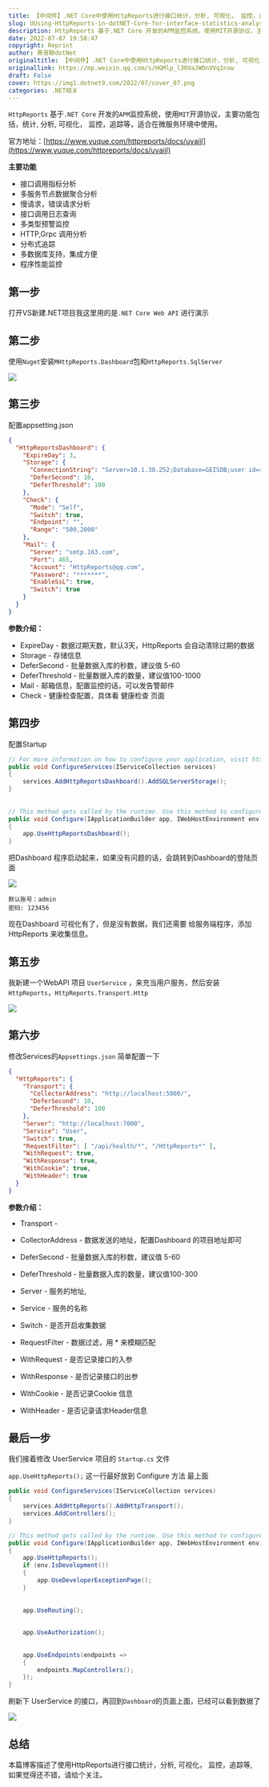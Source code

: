 ```yaml
---
title: 【中间件】.NET Core中使用HttpReports进行接口统计，分析, 可视化， 监控，追踪等
slug: UUsing-HttpReports-in-dotNET-Core-for-interface-statistics-analysis-visualization-monitoring-tracking-etc
description: HttpReports 基于.NET Core 开发的APM监控系统，使用MIT开源协议，主要功能包括，统计, 分析, 可视化， 监控，追踪等，适合在微服务环境中使用。
date: 2022-07-07 19:58:47
copyright: Reprint
author: 黑哥聊dotNet
originaltitle: 【中间件】.NET Core中使用HttpReports进行接口统计，分析, 可视化， 监控，追踪等
originallink: https://mp.weixin.qq.com/s/HGMlp_l30VaJWOnVVq1nxw
draft: False
cover: https://img1.dotnet9.com/2022/07/cover_07.png
categories: .NET相关
---
```


`HttpReports`  基于`.NET Core` 开发的`APM`监控系统，使用`MIT`开源协议，主要功能包括，统计, 分析, 可视化， 监控，追踪等，适合在微服务环境中使用。

官方地址：[https://www.yuque.com/httpreports/docs/uyaiil](https://www.yuque.com/httpreports/docs/uyaiil)


**主要功能**

- 接口调用指标分析
- 多服务节点数据聚合分析
- 慢请求，错误请求分析
- 接口调用日志查询 
- 多类型预警监控
- HTTP,Grpc 调用分析 
- 分布式追踪
- 多数据库支持，集成方便
- 程序性能监控

## 第一步 

打开VS新建.NET项目我这里用的是`.NET Core Web API` 进行演示

## 第二步 

使用`Nuget`安装`MHttpReports.Dashboard`包和`HttpReports.SqlServer`

![](https://img1.dotnet9.com/2022/07/0701.png)

## 第三步 

配置appsetting.json

```json
{
  "HttpReportsDashboard": {
    "ExpireDay": 3,
    "Storage": {
      "ConnectionString": "Server=10.1.30.252;Database=GEISDB;user id=sa;password=Mg2021;",
      "DeferSecond": 10,
      "DeferThreshold": 100
    },
    "Check": {
      "Mode": "Self",
      "Switch": true,
      "Endpoint": "",
      "Range": "500,2000"
    },
    "Mail": {
      "Server": "smtp.163.com",
      "Port": 465,
      "Account": "HttpReports@qq.com",
      "Password": "*******",
      "EnableSsL": true,
      "Switch": true
    }
  }
}
```

**参数介绍：**

- ExpireDay - 数据过期天数，默认3天，HttpReports 会自动清除过期的数据
- Storage - 存储信息 
- DeferSecond - 批量数据入库的秒数，建议值 5-60
- DeferThreshold - 批量数据入库的数量，建议值100-1000
- Mail - 邮箱信息，配置监控的话，可以发告警邮件
- Check - 健康检查配置，具体看 健康检查 页面

## 第四步 

配置Startup

```csharp
// For more information on how to configure your application, visit https://go.microsoft.com/fwlink/?LinkID=398940
public void ConfigureServices(IServiceCollection services)
{
    services.AddHttpReportsDashboard().AddSQLServerStorage();
}
​
​
// This method gets called by the runtime. Use this method to configure the HTTP request pipeline.
public void Configure(IApplicationBuilder app, IWebHostEnvironment env)
{
    app.UseHttpReportsDashboard();
}
```

把Dashboard 程序启动起来，如果没有问题的话，会跳转到Dashboard的登陆页面

![](https://img1.dotnet9.com/2022/07/0702.png)

```shell
默认账号：admin 
密码: 123456
```

现在Dashboard 可视化有了，但是没有数据，我们还需要 给服务端程序，添加 HttpReports 来收集信息。

## 第五步 

我新建一个WebAPI 项目 `UserService` ，来充当用户服务，然后安装 `HttpReports`，`HttpReports.Transport.Http  `

![](https://img1.dotnet9.com/2022/07/0703.png)

## 第六步

修改Services的`Appsettings.json` 简单配置一下

```json
{
  "HttpReports": {
    "Transport": {
      "CollectorAddress": "http://localhost:5000/",
      "DeferSecond": 10,
      "DeferThreshold": 100
    },
    "Server": "http://localhost:7000",
    "Service": "User",
    "Switch": true,
    "RequestFilter": [ "/api/health/*", "/HttpReports*" ],
    "WithRequest": true,
    "WithResponse": true,
    "WithCookie": true,
    "WithHeader": true
  }
}
```

**参数介绍：**   

- Transport -   
 - CollectorAddress - 数据发送的地址，配置Dashboard 的项目地址即可
 - DeferSecond - 批量数据入库的秒数，建议值 5-60
 - DeferThreshold - 批量数据入库的数量，建议值100-300

- Server - 服务的地址, 
- Service - 服务的名称
- Switch - 是否开启收集数据
- RequestFilter - 数据过滤，用 * 来模糊匹配
- WithRequest - 是否记录接口的入参
- WithResponse - 是否记录接口的出参
- WithCookie - 是否记录Cookie 信息
- WithHeader - 是否记录请求Header信息

## 最后一步

我们接着修改 UserService 项目的 `Startup.cs` 文件

 `app.UseHttpReports();` 这一行最好放到 Configure 方法 最上面

```csharp
public void ConfigureServices(IServiceCollection services)
{
    services.AddHttpReports().AddHttpTransport();
    services.AddControllers();
}
```

```csharp
// This method gets called by the runtime. Use this method to configure the HTTP request pipeline.
public void Configure(IApplicationBuilder app, IWebHostEnvironment env)
{
    app.UseHttpReports();
    if (env.IsDevelopment())
    {
        app.UseDeveloperExceptionPage();
    }
​
​
    app.UseRouting();
​
​
    app.UseAuthorization();
​
​
    app.UseEndpoints(endpoints =>
    {
        endpoints.MapControllers();
    });
}
```

刷新下 UserService 的接口，再回到`Dashboard`的页面上面，已经可以看到数据了

![](https://img1.dotnet9.com/2022/07/0704.png)

## 总结

本篇博客描述了使用HttpReports进行接口统计，分析, 可视化， 监控，追踪等, 如果觉得还不错，请给个关注。